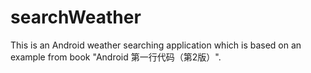 # searchWeather

This is an Android weather searching application which is based on an example from book "Android 第一行代码（第2版）".
